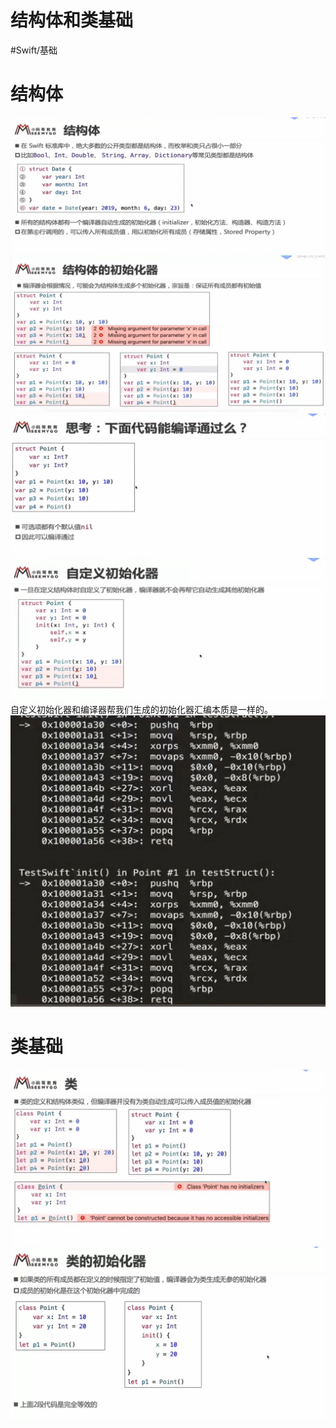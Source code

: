 # 结构体和类基础
#Swift/基础

# 结构体
![](%E7%BB%93%E6%9E%84%E4%BD%93%E5%92%8C%E7%B1%BB%E5%9F%BA%E7%A1%80/28E2FEE1-4A6F-4446-AF7E-23A5F470AE59.png)
![](%E7%BB%93%E6%9E%84%E4%BD%93%E5%92%8C%E7%B1%BB%E5%9F%BA%E7%A1%80/CC9919E9-A4DE-4943-A110-8B1FA67B7AFF.png)
![](%E7%BB%93%E6%9E%84%E4%BD%93%E5%92%8C%E7%B1%BB%E5%9F%BA%E7%A1%80/211698CD-F70C-465D-A7D7-9F65BB023DCC.png)
![](%E7%BB%93%E6%9E%84%E4%BD%93%E5%92%8C%E7%B1%BB%E5%9F%BA%E7%A1%80/65C2C5DE-7AD0-437B-BB3D-94B5FA727B9E.png)
自定义初始化器和编译器帮我们生成的初始化器汇编本质是一样的。
![](%E7%BB%93%E6%9E%84%E4%BD%93%E5%92%8C%E7%B1%BB%E5%9F%BA%E7%A1%80/4E8AF155-C2B6-442E-BDAC-AA9535A97EA5.png)

# 类基础
![](%E7%BB%93%E6%9E%84%E4%BD%93%E5%92%8C%E7%B1%BB%E5%9F%BA%E7%A1%80/645136CD-E90E-480D-AD32-58974C0401D5.png)
![](%E7%BB%93%E6%9E%84%E4%BD%93%E5%92%8C%E7%B1%BB%E5%9F%BA%E7%A1%80/50EA70A4-2809-4463-9528-BE7911AAC8E9.png)



